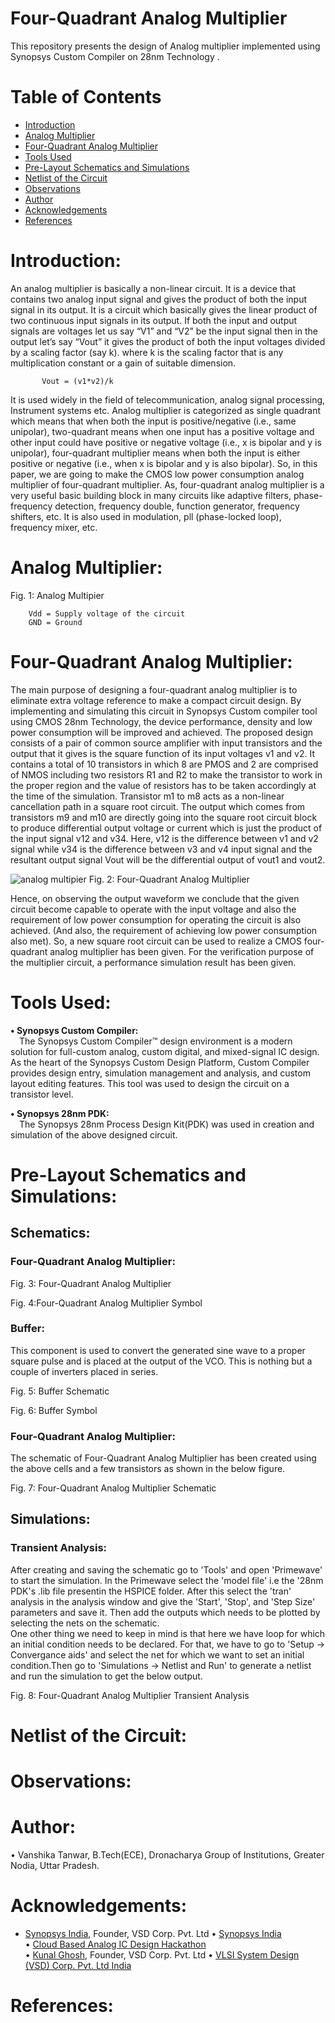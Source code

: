 # Four-Quadrant Analog Multiplier
This repository presents the design of Analog multiplier implemented using Synopsys Custom Compiler on 28nm Technology .

# Table of Contents
 * [Introduction](#Introduction)
 * [Analog Multiplier](#Analog-Multiplier)
 * [Four-Quadrant Analog Multiplier](#Four-Quadrant-Analog-Multiplier)
 * [Tools Used](#Tools-Used)
 * [Pre-Layout Schematics and Simulations](#Pre-Layout-Schematics-and-Simulations)
 * [Netlist of the Circuit](#Netlist-of-the-Circuit)
 * [Observations](#Observations)
 * [Author](#Author)
 * [Acknowledgements](#Acknowledgements)
 * [References](#References)


# Introduction:

An analog multiplier is basically a non-linear circuit. It is a device that contains two analog input signal and gives the product of both the input signal in its output. It is a circuit which basically gives the linear product of two continuous input signals in its output. If both the input and output signals are voltages let us say “V1” and “V2” be the input signal then in the output let’s say “Vout” it gives the product of both the input voltages divided by a scaling factor (say k). where k is the scaling factor that is any multiplication constant or a gain of suitable dimension.


           Vout = (v1*v2)/k

It is used widely in the field of telecommunication, analog signal processing, Instrument systems etc. Analog multiplier is categorized as single quadrant which means that when both the input is positive/negative (i.e., same unipolar), two-quadrant means when one input has a positive voltage and other input could have positive or negative voltage (i.e., x is bipolar and y is unipolar), four-quadrant multiplier means when both the input is either positive or negative (i.e., when x is bipolar and y is also bipolar). 
So, in this paper, we are going to make the CMOS low power consumption analog multiplier of four-quadrant multiplier. As, four-quadrant analog multiplier is a very useful basic building block in many circuits like adaptive filters, phase-frequency detection, frequency double, function generator, frequency shifters, etc. It is also used in modulation, pll (phase-locked loop), frequency mixer, etc.

# Analog Multiplier:

<p align="center">
  

  Fig. 1: Analog Multipier 
</p>



	   	Vdd = Supply voltage of the circuit
	   	GND = Ground


# Four-Quadrant Analog Multiplier:

The main purpose of designing a four-quadrant analog multiplier is to eliminate extra voltage reference to make a compact circuit design. By implementing and simulating this circuit in Synopsys Custom compiler tool using CMOS 28nm Technology, the device performance, density and low power consumption will be improved and achieved. The proposed design consists of a pair of common source amplifier with input transistors and the output that it gives is the square function of its input voltages v1 and v2. It contains a total of 10 transistors in which 8 are PMOS and 2 are comprised of NMOS including two resistors R1 and R2 to make the transistor to work in the proper region and the value of resistors has to be taken accordingly at the time of the simulation.  Transistor m1 to m8 acts as a non-linear cancellation path in a square root circuit. The output which comes from transistors m9 and m10 are directly going into the square root circuit block to produce differential output voltage or current which is just the product of the input signal v12 and v34. Here, v12 is the difference between v1 and v2 signal while v34 is the difference between v3 and v4 input signal and the resultant output signal Vout will be the differential output of vout1 and vout2. 

<p align="center">
	
 ![analog multipier](https://user-images.githubusercontent.com/90523478/155011823-c72c46ea-1cf8-4c27-8211-9dcab0887217.jpg)
                            Fig. 2: Four-Quadrant Analog Multiplier
	
</p>
<p>
Hence, on observing the output waveform we conclude that the given circuit become capable to operate with the input voltage and also the requirement of low power consumption for operating the circuit is also achieved.  (And also, the requirement of achieving low power consumption also met). So, a new square root circuit can be used to realize a CMOS four-quadrant analog multiplier has been given. For the verification purpose of the multiplier circuit, a performance simulation result has been given.

# Tools Used:

<b>• Synopsys Custom Compiler:</b></br>
&emsp;The Synopsys Custom Compiler™ design environment is a modern solution for full-custom analog, custom digital, and mixed-signal IC design. As the heart of the Synopsys Custom Design Platform, Custom Compiler provides design entry, simulation management and analysis, and custom layout editing features. This tool was used to design the circuit on a transistor level.

<b>• Synopsys 28nm PDK:</b></br>
&emsp;The Synopsys 28nm Process Design Kit(PDK) was used in creation and simulation of the above designed circuit.

# Pre-Layout Schematics and Simulations:

## Schematics:

### Four-Quadrant Analog Multiplier:


<p align="center">
  
  Fig. 3: Four-Quadrant Analog Multiplier
</p>
<p align="center">
  
  Fig. 4:Four-Quadrant Analog Multiplier Symbol
</p>

### Buffer:
This component is used to convert the generated sine wave to a proper square pulse and is placed at the output of the VCO. This is nothing but a couple of inverters placed in series. 
<p align="center">

  Fig. 5: Buffer Schematic
</p>
<p align="center">
 
  Fig. 6: Buffer Symbol
</p>

### Four-Quadrant Analog Multiplier:
The schematic of Four-Quadrant Analog Multiplier has been created using the above cells and a few transistors as shown in the below figure.
<p align="center">
  
  Fig. 7: Four-Quadrant Analog Multiplier Schematic
</p>

## Simulations:
### Transient Analysis:
After creating and saving the schematic go to 'Tools' and open 'Primewave' to start the simulation. In the Primewave select the 'model file' i.e the '28nm PDK's .lib file presentin the HSPICE folder. After this select the 'tran' analysis in the analysis window and give the 'Start', 'Stop', and 'Step Size' parameters and save it. Then add the outputs which needs to be plotted by selecting the nets on the schematic.</br>
One other thing we need to keep in mind is that here we have loop for which an initial condition needs to be declared. For that, we have to go to 'Setup -> Convergance aids' and select the net for which we want to set an initial condition.Then go to 'Simulations -> Netlist and Run' to generate a netlist and run the simulation to get the below output.
<p align="center">
  
  Fig. 8: Four-Quadrant Analog Multiplier Transient Analysis
</p>

# Netlist of the Circuit:


# Observations:


# Author:
• Vanshika Tanwar, B.Tech(ECE), Dronacharya Group of Institutions, Greater Nodia, Uttar Pradesh.

# Acknowledgements:

- [Synopsys India](https://www.synopsys.com/), Founder, VSD Corp. Pvt. Ltd
• <a href='https://www.synopsys.com/'>Synopsys India</a></br>
• <a href='https://www.iith.ac.in/events/2022/02/15/Cloud-Based-Analog-IC-Design-Hackathon/'>Cloud Based Analog IC Design Hackathon</a></br>
• [Kunal Ghosh](https://github.com/kunalg123), Founder, VSD Corp. Pvt. Ltd
• <a href='https://www.vlsisystemdesign.com/'>VLSI System Design (VSD) Corp. Pvt. Ltd India</a></br>

# References:
